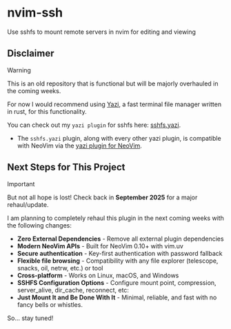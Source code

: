 # nvim-ssh

Use sshfs to mount remote servers in nvim for editing and viewing

## Disclaimer

> [!WARNING]
> This is an old repository that is functional but will be majorly overhauled in the coming weeks.

For now I would recommend using [Yazi](https://github.com/sxyazi/yazi), a fast terminal file manager written in rust, for this functionality.

You can check out my `yazi plugin` for sshfs here: [sshfs.yazi](https://github.com/uhs-robert/sshfs.yazi).

- The `sshfs.yazi` plugin, along with every other yazi plugin, is compatible with NeoVim via the [yazi plugin for NeoVim](https://github.com/mikavilpas/yazi.nvim).

## Next Steps for This Project

> [!IMPORTANT]
> But not all hope is lost! Check back in **September 2025** for a major rehaul/update.

I am planning to completely rehaul this plugin in the next coming weeks with the following changes:

- **Zero External Dependencies** - Remove all external plugin dependencies
- **Modern NeoVim APIs** - Built for NeoVim 0.10+ with vim.uv
- **Secure authentication** - Key-first authentication with password fallback
- **Flexible file browsing** - Compatibility with any file explorer (telescope, snacks, oil, netrw, etc.) or tool
- **Cross-platform** - Works on Linux, macOS, and Windows
- **SSHFS Configuration Options** - Configure mount point, compression, server_alive, dir_cache, reconnect, etc:
- **Just Mount It and Be Done With It** - Minimal, reliable, and fast with no fancy bells or whistles.

So... stay tuned!
